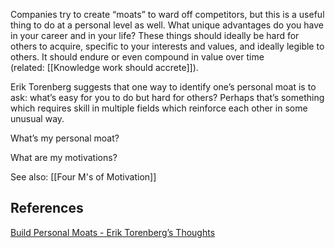 Companies try to create “moats” to ward off competitors, but this is a useful thing to do at a personal level as well. What unique advantages do you have in your career and in your life? These things should ideally be hard for others to acquire, specific to your interests and values, and ideally legible to others. It should endure or even compound in value over time (related: [[Knowledge work should accrete]]).

Erik Torenberg suggests that one way to identify one’s personal moat is to ask: what’s easy for you to do but hard for others? Perhaps that’s something which requires skill in multiple fields which reinforce each other in some unusual way.

What’s my personal moat?

What are my motivations?

See also: [[Four M's of Motivation]]


## References

[Build Personal Moats - Erik Torenberg’s Thoughts](https://eriktorenberg.substack.com/p/build-personal-moats?utm_medium=email&utm_campaign=cta)

